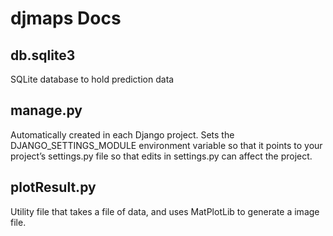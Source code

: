 # djmaps Docs

## db.sqlite3
SQLite database to hold prediction data

## manage.py
Automatically created in each Django project. Sets the DJANGO_SETTINGS_MODULE environment variable so that it points to your project’s settings.py file so that edits in settings.py can affect the project.

## plotResult.py
Utility file that takes a file of data, and uses MatPlotLib to generate a image file.
